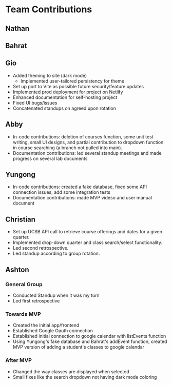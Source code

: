 # Team Contributions

<!-- Nathan -->
## Nathan

<!-- Bahrat -->
## Bahrat

<!-- Gio -->
## Gio
 * Added theming to site (dark mode)
    * Implemented user-tailored persistency for theme
 * Set up port to Vite as possible future security/feature updates
 * Implemented prod deployment for project on Netlify
 * Enhanced documentation for self-hosting project
 * Fixed UI bugs/issues
 * Concatenated standups on agreed upon rotation

<!-- Abby -->
## Abby
- In-code contributions: deletion of courses function, some unit test writing, small UI designs, and partial contribution to dropdown function in course searching (a branch not pulled into main).
- Documentation contributions: led several standup meetings and made progress on several lab documents

<!-- Yungong -->
## Yungong
- In-code contributions: created a fake database, fixed some API connection issues, add some integration tests
- Documentation contributions: made MVP videso and user manual document

<!-- Christian -->
## Christian
- Set up UCSB API call to retrieve course offerings and dates for a given quarter. 
- Implemented drop-down quarter and class search/select functionality.
- Led second retrospective.
- Led standup according to group rotation.


<!-- Ashton -->
## Ashton
### General Group
- Conducted Standup when it was my turn
- Led first retrospective
### Towards MVP
- Created the initial app/frontend
- Established Google Oauth connection
- Established initial connection to google calendar with listEvents function
- Using Yungong's fake database and Bahrat's addEvent function, created MVP version of adding a student's classes to google calendar
### After MVP
- Changed the way classes are displayed when selected
- Small fixes like the search dropdown not having dark mode coloring
